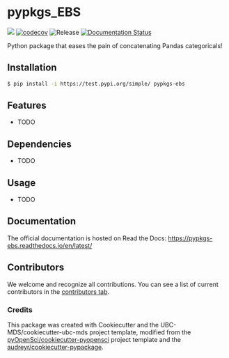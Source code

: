 # pypkgs_EBS 

![](https://github.com/eboylestanley/pypkgs_ebs/workflows/build/badge.svg) [![codecov](https://codecov.io/gh/eboylestanley/pypkgs_ebs/branch/main/graph/badge.svg)](https://codecov.io/gh/eboylestanley/pypkgs_ebs) ![Release](https://github.com/eboylestanley/pypkgs_ebs/workflows/Release/badge.svg) [![Documentation Status](https://readthedocs.org/projects/pypkgs_ebs/badge/?version=latest)](https://pypkgs_ebs.readthedocs.io/en/latest/?badge=latest)

Python package that eases the pain of concatenating Pandas categoricals!

## Installation

```bash
$ pip install -i https://test.pypi.org/simple/ pypkgs-ebs
```

## Features

- TODO

## Dependencies

- TODO

## Usage

- TODO

## Documentation

The official documentation is hosted on Read the Docs: https://pypkgs-ebs.readthedocs.io/en/latest/

## Contributors

We welcome and recognize all contributions. You can see a list of current contributors in the [contributors tab](https://github.com/eboylestanley/pypkgs_ebs/graphs/contributors).

### Credits

This package was created with Cookiecutter and the UBC-MDS/cookiecutter-ubc-mds project template, modified from the [pyOpenSci/cookiecutter-pyopensci](https://github.com/pyOpenSci/cookiecutter-pyopensci) project template and the [audreyr/cookiecutter-pypackage](https://github.com/audreyr/cookiecutter-pypackage).
